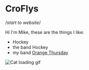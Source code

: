 # CroFlys
/*start to website*/

Hi I'm Mike, these are the things I like:

 - Hockey
 - the band Hockey
 - my band [Orange Thursday](https://reddit.com/r/orangethursday)
 
 ![Cat loading gif](https://media.giphy.com/media/fiBlgzowrS9i/giphy.gif)
